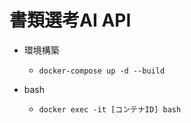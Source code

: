 # 書類選考AI API

* 環境構築
  * `docker-compose up -d --build`
  
* bash
  * `docker exec -it [コンテナID] bash`
